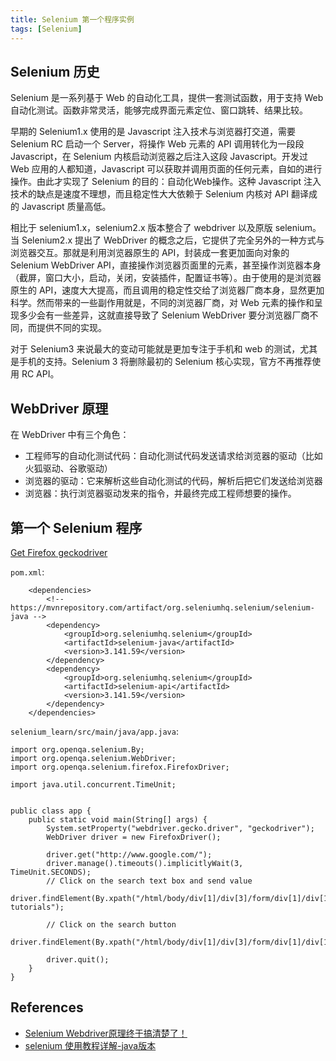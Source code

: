 ```yaml
---
title: Selenium 第一个程序实例
tags: [Selenium]
---
```


## Selenium 历史
Selenium 是一系列基于 Web 的自动化工具，提供一套测试函数，用于支持 Web 自动化测试。函数非常灵活，能够完成界面元素定位、窗口跳转、结果比较。

早期的 Selenium1.x 使用的是 Javascript 注入技术与浏览器打交道，需要 Selenium RC 启动一个 Server，将操作 Web 元素的 API 调用转化为一段段 Javascript，在 Selenium 内核启动浏览器之后注入这段 Javascript。开发过 Web 应用的人都知道，Javascript 可以获取并调用页面的任何元素，自如的进行操作。由此才实现了 Selenium 的目的：自动化Web操作。这种 Javascript 注入技术的缺点是速度不理想，而且稳定性大大依赖于 Selenium 内核对 API 翻译成的 Javascript 质量高低。

相比于 selenium1.x，selenium2.x 版本整合了 webdriver 以及原版 selenium。当 Selenium2.x 提出了 WebDriver 的概念之后，它提供了完全另外的一种方式与浏览器交互。那就是利用浏览器原生的 API，封装成一套更加面向对象的 Selenium WebDriver API，直接操作浏览器页面里的元素，甚至操作浏览器本身（截屏，窗口大小，启动，关闭，安装插件，配置证书等）。由于使用的是浏览器原生的 API，速度大大提高，而且调用的稳定性交给了浏览器厂商本身，显然更加科学。然而带来的一些副作用就是，不同的浏览器厂商，对 Web 元素的操作和呈现多少会有一些差异，这就直接导致了 Selenium WebDriver 要分浏览器厂商不同，而提供不同的实现。

对于 Selenium3 来说最大的变动可能就是更加专注于手机和 web 的测试，尤其是手机的支持。Selenium 3 将删除最初的 Selenium 核心实现，官方不再推荐使用 RC API。

## WebDriver 原理
在 WebDriver 中有三个角色：
- 工程师写的自动化测试代码：自动化测试代码发送请求给浏览器的驱动（比如火狐驱动、谷歌驱动）
- 浏览器的驱动：它来解析这些自动化测试的代码，解析后把它们发送给浏览器
- 浏览器：执行浏览器驱动发来的指令，并最终完成工程师想要的操作。

## 第一个 Selenium 程序
[Get Firefox geckodriver](https://github.com/mozilla/geckodriver/releases/tag/v0.30.0)

`pom.xml`:
```
    <dependencies>
        <!-- https://mvnrepository.com/artifact/org.seleniumhq.selenium/selenium-java -->
        <dependency>
            <groupId>org.seleniumhq.selenium</groupId>
            <artifactId>selenium-java</artifactId>
            <version>3.141.59</version>
        </dependency>
        <dependency>
            <groupId>org.seleniumhq.selenium</groupId>
            <artifactId>selenium-api</artifactId>
            <version>3.141.59</version>
        </dependency>
    </dependencies>
```

`selenium_learn/src/main/java/app.java`:
```
import org.openqa.selenium.By;
import org.openqa.selenium.WebDriver;
import org.openqa.selenium.firefox.FirefoxDriver;

import java.util.concurrent.TimeUnit;


public class app {
    public static void main(String[] args) {
        System.setProperty("webdriver.gecko.driver", "geckodriver");
        WebDriver driver = new FirefoxDriver();

        driver.get("http://www.google.com/");
        driver.manage().timeouts().implicitlyWait(3, TimeUnit.SECONDS);
        // Click on the search text box and send value
        driver.findElement(By.xpath("/html/body/div[1]/div[3]/form/div[1]/div[1]/div[1]/div/div[2]/input")).sendKeys("javatpoint tutorials");

        // Click on the search button
        driver.findElement(By.xpath("/html/body/div[1]/div[3]/form/div[1]/div[1]/div[3]/center/input[1]")).click();
        
        driver.quit();
    }
}
```

## References
- [Selenium Webdriver原理终于搞清楚了！](https://blog.csdn.net/lovedingd/article/details/110929187)
- [selenium 使用教程详解-java版本](https://www.cnblogs.com/tester-ggf/p/12602211.html)

